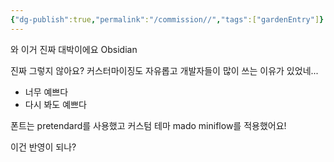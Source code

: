 ```yaml
---
{"dg-publish":true,"permalink":"/commission//","tags":["gardenEntry"]}
---
```




와 이거 진짜 대박이에요 Obsidian

진짜 그렇지 않아요? 커스터마이징도 자유롭고 개발자들이 많이 쓰는 이유가 있었네...
- 너무 예쁘다
- 다시 봐도 예쁘다

폰트는 pretendard를 사용했고
커스텀 테마 mado miniflow를 적용했어요!

이건 반영이 되나?